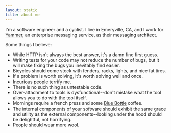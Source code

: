 ```yaml
---
layout: static
title: about me
---
```


I'm a software engineer and a cyclist. I live in Emeryville, CA, and I work for
[Yammer](http://www.yammer.com), an enterprise messaging service, as their
messaging architect.

Some things I believe:

* While HTTP isn't always the best answer, it's a damn fine first guess.
* Writing tests for your code may not reduce the number of bugs, but it will
  make fixing the bugs you inevitably find easier.
* Bicycles should come stock with fenders, racks, lights, and nice fat tires.
* If a problem is worth solving, it's worth solving well and once.
* Incurious people terrify me.
* There is no such thing as untestable code.
* Over-attachment to tools is dysfunctional--don't mistake what the tool 
  allows you to do with the tool itself.
* Mornings require a french press and some
  [Blue Bottle](http://bluebottlecoffee.net/) coffee.
* The internal components of your software should exhibit the same grace and
  utility as the external components--looking under the hood should be
  delightful, not horrifying.
* People should wear more wool.
